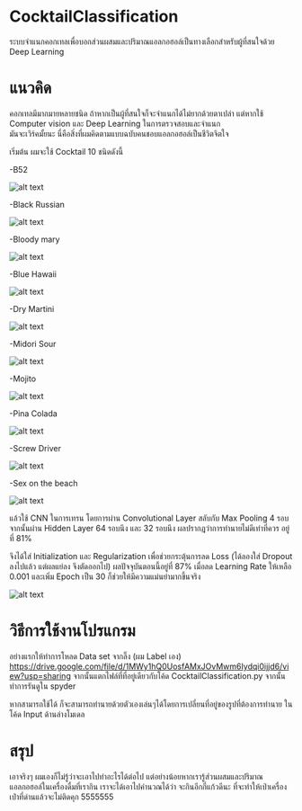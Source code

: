 # CocktailClassification
ระบบจำแนกคอกเทลเพื่อบอกส่วนผสมและปริมาณแอลกอฮอล์เป็นทางเลือกสำหรับผู้ที่สนใจด้วย Deep Learning

# แนวคิด
คอกเทลมีมากมายหลายชนิด ถ้าหากเป็นผู้ที่สนใจก็จะจำแนกได้ไม่ยากด้วยตาเปล่า แต่หากใช้ Computer vision และ Deep Learning ในการตรวจสอบและจำแนก \
มันจะเวิร์คมั้ยนะ นี่คือสิ่งที่ผมคิดตามแบบฉบับคนชอบแอลกอฮอล์เป็นชีวิตจิตใจ

เริ่มต้น ผมจะใช้ Cocktail 10 ชนิดดังนี้

-B52

![alt text](https://media-cdn.tripadvisor.com/media/photo-s/0a/eb/68/0c/b52-cocktail-on-fire.jpg)


-Black Russian


![alt text](https://i0.wp.com/www.himbuds.com/wp-content/uploads/2017/01/Black-Russian.jpg?fit=600%2C315)


-Bloody mary


![alt text](https://encrypted-tbn0.gstatic.com/images?q=tbn:ANd9GcQeKffZ4GWJtQaE_MW4AxNVY4G7Wm7KuZDVPX340wbO8jaVeZPZRA)


-Blue Hawaii


![alt text](https://bitzngiggles.com/wp-content/uploads/2018/05/Blue-Hawaiian-photo.jpg)


-Dry Martini


![alt text](https://i.pinimg.com/originals/84/5a/79/845a790de7cd56b49019ad1d9d94b062.jpg)


-Midori Sour


![alt text](https://cdn.liquor.com/wp-content/uploads/2017/02/01121823/midori-sour-720x720-recipe.jpg)


-Mojito


![alt text](https://www.jamieoliver.com/drinks-tube/wp-content/uploads/2014/06/Mojito.jpg)


-Pina Colada


![alt text](http://www.gourmetgadgetry.com/wp-content/uploads/2015/01/Pina-Colada.jpg)


-Screw Driver


![alt text](https://www.ndtv.com/cooks/images/screwdriver-620.png)


-Sex on the beach


![alt text](https://andpour.com/media/catalog/product/cache/3e0e5d06d2a14e7c80c1b508d42bc248/a/p/ap_sex-on-the-beach.jpg)

แล้วใช้ CNN ในการเทรน โดยการผ่าน Convolutional Layer สลับกับ Max Pooling 4 รอบ จากนั้นผ่าน Hidden Layer 64 รอบนึง และ 32 รอบนึง
ผลปรากฎว่าการทำนายไม่ดีเท่าที่ควร อยู่ที่ 81% 

จึงได้ใส่ Initialization และ Regularization เพื่อช่วยกระตุ้นการลด Loss (ได้ลองใส่ Dropout ลงไปแล้ว แต่ผลแย่ลง จึงตัดออกไป)
ผลปัจจุบันตอนนี้อยู่ที่ 87% เมื่อลด Learning Rate ให้เหลือ 0.001 และเพิ่ม Epoch เป็น 30 ก็ช่วยให้มีความแม่นยำมากขึ้นจริง


![alt text](https://sv1.picz.in.th/images/2018/12/17/9fXK9t.png)


# วิธีการใช้งานโปรแกรม
อย่างแรกให้ทำการโหลด Data set จากลิ๊ง (ผม Label เอง)
https://drive.google.com/file/d/1MWy1hQ0UosfAMxJOvMwm6Iydqi0ijjd6/view?usp=sharing
จากนั้นแตกไฟล์ที่ที่อยู่เดียวกับโค้ด CocktailClassification.py 
จากนั้นทำการรันดูใน spyder 

หากสามารถใช้ได้ ก็จะสามารถทำนายด้วยตัวเองเล่นๆได้โดยการเปลี่ยนที่อยู่ของรูปที่ต้องการทำนาย ในโค้ด Input ด้านล่างโมเดล


# สรุป
เอาจริงๆ ผมเองก็ไม่รู้ว่าจะเอาไปทำอะไรได้ต่อไป แต่อย่างน้อยหากเรารู้ส่วนผสมและปริมาณแอลกอฮอล์ในเครื่องดื่มที่เรากิน
เราจะได้เอาไปคำนวณได้ว่า จะกินอีกกี่แก้วดีนะ ที่จะทำให้เป่าเครื่องเป่าที่ด่านแล้วจะไม่ติดคุก 5555555

